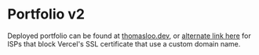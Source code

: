 # Portfolio v2

Deployed portfolio can be found at [thomasloo.dev](https://www.thomasloo.dev), or [alternate link here](https://www.thomasloo.vercel.app) for ISPs that block Vercel's SSL certificate that use a custom domain name.